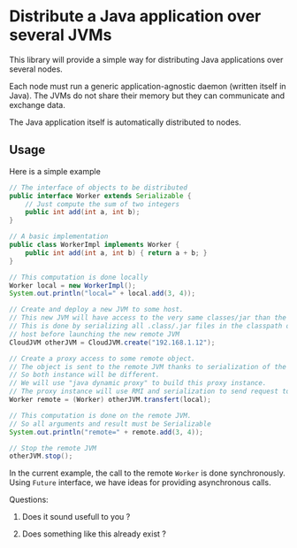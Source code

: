 
# Distribute a Java application over several JVMs

This library will provide a simple way for distributing Java applications over several nodes.

Each node must run a generic application-agnostic daemon (written itself in Java).
The JVMs do not share their memory but they can communicate and exchange data.

The Java application itself is automatically distributed to nodes.

## Usage

Here is a simple example

```java
// The interface of objects to be distributed 
public interface Worker extends Serializable {
	// Just compute the sum of two integers
    public int add(int a, int b);
}

// A basic implementation
public class WorkerImpl implements Worker {
    public int add(int a, int b) { return a + b; }
}

// This computation is done locally
Worker local = new WorkerImpl();
System.out.println("local=" + local.add(3, 4));

// Create and deploy a new JVM to some host.
// This new JVM will have access to the very same classes/jar than the current JVM.
// This is done by serializing all .class/.jar files in the classpath of this JVM to the remote
// host before launching the new remote JVM
CloudJVM otherJVM = CloudJVM.create("192.168.1.12");

// Create a proxy access to some remote object.
// The object is sent to the remote JVM thanks to serialization of the "local" object.
// So both instance will be different.
// We will use "java dynamic proxy" to build this proxy instance.
// The proxy instance will use RMI and serialization to send request to the remote host.
Worker remote = (Worker) otherJVM.transfert(local);

// This computation is done on the remote JVM.
// So all arguments and result must be Serializable
System.out.println("remote=" + remote.add(3, 4));

// Stop the remote JVM
otherJVM.stop();

```

In the current example, the call to the remote ``Worker`` is done synchronously.
Using ``Future`` interface, we have ideas for providing asynchronous calls.

Questions:

1. Does it sound usefull to you ?

2. Does something like this already exist ?

